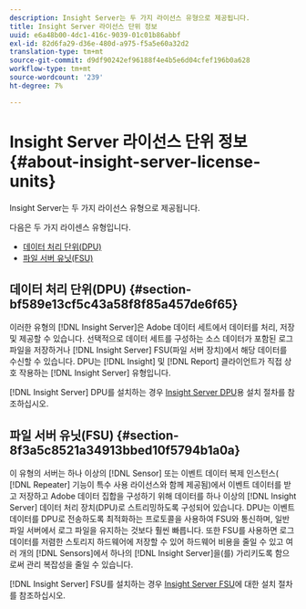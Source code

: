 ```yaml
---
description: Insight Server는 두 가지 라이선스 유형으로 제공됩니다.
title: Insight Server 라이선스 단위 정보
uuid: e6a48b00-4dc1-416c-9039-01c01b86abbf
exl-id: 82d6fa29-d36e-480d-a975-f5a5e60a32d2
translation-type: tm+mt
source-git-commit: d9df90242ef96188f4e4b5e6d04cfef196b0a628
workflow-type: tm+mt
source-wordcount: '239'
ht-degree: 7%

---
```


# Insight Server 라이선스 단위 정보{#about-insight-server-license-units}

Insight Server는 두 가지 라이선스 유형으로 제공됩니다.

다음은 두 가지 라이센스 유형입니다.

* [데이터 처리 단위(DPU)](../../../home/c-inst-svr/c-install-ins-svr/c-abt-inst-svr-lic-units.md#section-bf589e13cf5c43a58f8f85a457de6f65)
* [파일 서버 유닛(FSU)](../../../home/c-inst-svr/c-install-ins-svr/c-abt-inst-svr-lic-units.md#section-8f3a5c8521a34913bbed10f5794b1a0a)

## 데이터 처리 단위(DPU) {#section-bf589e13cf5c43a58f8f85a457de6f65}

이러한 유형의 [!DNL Insight Server]은 Adobe 데이터 세트에서 데이터를 처리, 저장 및 제공할 수 있습니다. 선택적으로 데이터 세트를 구성하는 소스 데이터가 포함된 로그 파일을 저장하거나 [!DNL Insight Server] FSU(파일 서버 장치)에서 해당 데이터를 수신할 수 있습니다. DPU는 [!DNL Insight] 및 [!DNL Report] 클라이언트가 직접 상호 작용하는 [!DNL Insight Server] 유형입니다.

[!DNL Insight Server] DPU를 설치하는 경우 [Insight Server DPU](../../../home/c-inst-svr/c-install-ins-svr/t-install-proc-inst-svr-dpu/t-install-proc-inst-svr-dpu.md#task-ce1ac85294604467ab750b24176d25bc)용 설치 절차를 참조하십시오.

## 파일 서버 유닛(FSU) {#section-8f3a5c8521a34913bbed10f5794b1a0a}

이 유형의 서버는 하나 이상의 [!DNL Sensor] 또는 이벤트 데이터 복제 인스턴스( [!DNL Repeater] 기능이 특수 사용 라이선스와 함께 제공됨)에서 이벤트 데이터를 받고 저장하고 Adobe 데이터 집합을 구성하기 위해 데이터를 하나 이상의 [!DNL Insight Server] 데이터 처리 장치(DPU)로 스트리밍하도록 구성되어 있습니다. DPU는 이벤트 데이터를 DPU로 전송하도록 최적화하는 프로토콜을 사용하여 FSU와 통신하며, 일반 파일 서버에서 로그 파일을 유지하는 것보다 훨씬 빠릅니다. 또한 FSU를 사용하면 로그 데이터를 저렴한 스토리지 하드웨어에 저장할 수 있어 하드웨어 비용을 줄일 수 있고 여러 개의 [!DNL Sensors]에서 하나의 [!DNL Insight Server]을(를) 가리키도록 함으로써 관리 복잡성을 줄일 수 있습니다.

[!DNL Insight Server] FSU를 설치하는 경우 [Insight Server FSU](../../../home/c-inst-svr/c-install-ins-svr/t-inst-proc-fsu.md#task-e4a4a791b6694119ba45b36f3e573016)에 대한 설치 절차를 참조하십시오.
